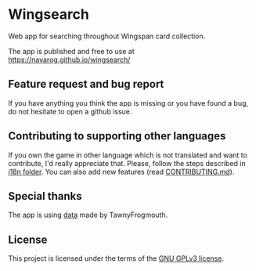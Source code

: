 # Wingsearch
Web app for searching throughout Wingspan card collection.

The app is published and free to use at https://navarog.github.io/wingsearch/

## Feature request and bug report
If you have anything you think the app is missing or you have found a bug, do not hesitate to open a github issue.

## Contributing to supporting other languages

If you own the game in other language which is not translated and want to contribute, I'd really appreciate that. Please, follow the steps described in [i18n folder](i18n). You can also add new features (read [CONTRIBUTING.md](CONTRIBUTING.md)).

## Special thanks
The app is using [data](https://boardgamegeek.com/filepage/193164/wingspan-bird-card-spreadsheet) made by TawnyFrogmouth.

## License
This project is licensed under the terms of the [GNU GPLv3  license](LICENSE.md).
